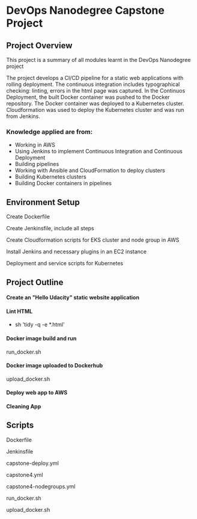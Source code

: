 # DevOps Nanodegree Capstone Project

## Project Overview
This project is a summary of all modules learnt in the DevOps Nanodegree project

The project develops a CI/CD pipeline for a static web applications with rolling deployment. The continuous integration includes typographical checking: linting, errors in the html page was captured. In the Continuos Deployment, the built Docker container was pushed to the Docker repository. The Docker container was deployed to a Kubernetes cluster. Cloudformation was used to deploy the Kubernetes cluster and was run from Jenkins.

### Knowledge applied are from:
* Working in AWS
* Using Jenkins to implement Continuous Integration and Continuous Deployment
* Building pipelines
* Working with Ansible and CloudFormation to deploy clusters
* Building Kubernetes clusters
* Building Docker containers in pipelines

## Environment Setup
Create Dockerfile

Create Jenkinsfile, include all steps

Create Cloudformation scripts for EKS cluster and node group in AWS

Install Jenkins and necessary plugins in an EC2 instance

Deployment and service scripts for Kubernetes


## Project Outline
#### Create an "Hello Udacity" static website application
#### Lint HTML
* sh 'tidy -q -e *.html'

#### Docker image build and run
run_docker.sh

#### Docker image uploaded to Dockerhub
upload_docker.sh

#### Deploy web app to AWS
#### Cleaning App

## Scripts
Dockerfile


Jenkinsfile


capstone-deploy.yml


capstone4.yml


capstone4-nodegroups.yml


run_docker.sh


upload_docker.sh





